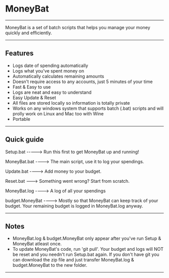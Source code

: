 # MoneyBat

----


MoneyBat is a set of batch scripts that helps you manage your money quickly and efficiently. 


----

<h2> Features </h2>

- Logs date of spending automatically
- Logs what you've spent money on
- Automatically calculates remaining amounts
- Doesn't require access to any accounts, just 5 minutes of your time
- Fast & Easy to use
- Logs are neat and easy to understand
- Easy Update & Reset
- All files are stored locally so information is totally private
- Works on any windows system that supports batch (.bat) scripts and will prolly work on Linux and Mac too with Wine
- Portable

----

<h2> Quick guide </h2>

Setup.bat -----> Run this first to get MoneyBat up and running!

MoneyBat.bat ----> The main script, use it to log your spendings.

Update.bat ----> Add money to your budget.

Reset.bat ---> Something went wrong? Start from scratch.

MoneyBat.log ----> A log of all your spendings

budget.MoneyBat ----> Mostly so that MoneyBat can keep track of your budget. Your remaining budget is logged in MoneyBat.log anyway.

-----

<h2> Notes </h2>

- MoneyBat.log & budget.MoneyBat only appear after you've run Setup & MoneyBat atleast once.
- To update MoneyBat's code, run 'git pull'. Your budget and logs will NOT be reset and you needn't run Setup.bat again. If you don't have git you can download the zip file and just transfer MoneyBat.log & budget.MoneyBat to the new folder.


----
 




